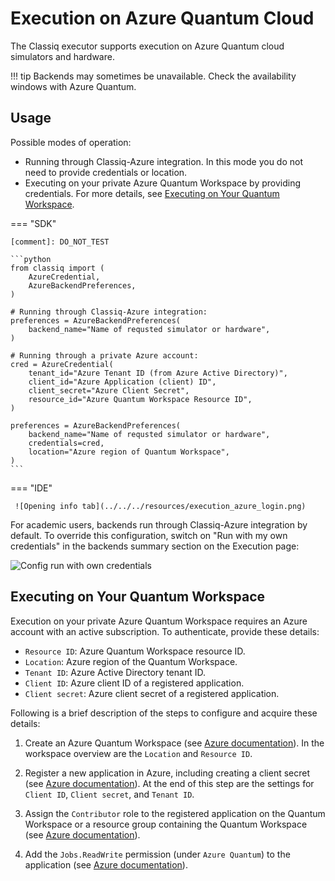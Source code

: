# Execution on Azure Quantum Cloud

The Classiq executor supports execution on Azure Quantum cloud simulators and hardware.

<!-- prettier-ignore-start -->
!!! tip
    Backends may sometimes be unavailable. Check the availability windows with Azure Quantum.
<!-- prettier-ignore-end -->

## Usage

Possible modes of operation:

-   Running through Classiq-Azure integration. In this mode you do not need to provide credentials or location.
-   Executing on your private Azure Quantum Workspace by providing credentials.
    For more details, see [Executing on Your Quantum Workspace](#executing-on-your-quantum-workspace).

=== "SDK"

    [comment]: DO_NOT_TEST

    ```python
    from classiq import (
        AzureCredential,
        AzureBackendPreferences,
    )

    # Running through Classiq-Azure integration:
    preferences = AzureBackendPreferences(
        backend_name="Name of requsted simulator or hardware",
    )

    # Running through a private Azure account:
    cred = AzureCredential(
        tenant_id="Azure Tenant ID (from Azure Active Directory)",
        client_id="Azure Application (client) ID",
        client_secret="Azure Client Secret",
        resource_id="Azure Quantum Workspace Resource ID",
    )

    preferences = AzureBackendPreferences(
        backend_name="Name of requsted simulator or hardware",
        credentials=cred,
        location="Azure region of Quantum Workspace",
    )
    ```

=== "IDE"

     ![Opening info tab](../../../resources/execution_azure_login.png)

For academic users, backends run through Classiq-Azure integration by default. To override this configuration, switch on "Run with my own credentials" in the backends summary section on the Execution page:

![Config run with own credentials](../../../resources/config-run-with-own-credentials.png)

## Executing on Your Quantum Workspace

Execution on your private Azure Quantum Workspace requires an Azure account with
an active subscription. To authenticate, provide these details:

-   `Resource ID`: Azure Quantum Workspace resource ID.
-   `Location`: Azure region of the Quantum Workspace.
-   `Tenant ID`: Azure Active Directory tenant ID.
-   `Client ID`: Azure client ID of a registered application.
-   `Client secret`: Azure client secret of a registered application.

Following is a brief description of the steps to configure and acquire these details:

1. Create an Azure Quantum Workspace (see
   [Azure documentation](https://docs.microsoft.com/en-us/azure/quantum/how-to-create-workspace)).
   In the workspace overview are the `Location` and `Resource ID`.

2. Register a new application in Azure, including creating a client secret (see
   [Azure documentation](https://learn.microsoft.com/en-us/azure/developer/python/sdk/authentication-on-premises-apps?tabs=azure-portal#1---register-the-application-in-azure)).
   At the end of this step are the settings for `Client ID`, `Client secret`, and `Tenant ID`.

3. Assign the `Contributor` role to the registered application on the Quantum Workspace
   or a resource group containing the Quantum Workspace (see
   [Azure documentation](https://learn.microsoft.com/en-us/azure/developer/python/sdk/authentication-on-premises-apps?tabs=azure-portal#2---assign-roles-to-the-application-service-principal)).

4. Add the `Jobs.ReadWrite` permission (under `Azure Quantum`) to the application (see
   [Azure documentation](https://learn.microsoft.com/en-us/azure/active-directory/develop/howto-add-app-roles-in-azure-ad-apps#assign-app-roles-to-applications)).

